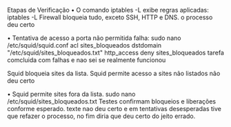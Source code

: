 Etapas de Verificação
• O comando iptables -L exibe regras aplicadas:
iptables -L
Firewall bloqueia tudo, exceto SSH, HTTP e DNS.
o processo deu certo

• Tentativa de acesso a porta não permitida falha:
sudo nano /etc/squid/squid.conf
acl sites_bloqueados dstdomain "/etc/squid/sites_bloqueados.txt"
http_access deny sites_bloqueados
tarefa comcluida com falhas e nao sei se realmente funcionou

Squid bloqueia sites da lista.
Squid permite acesso a sites não listados
não deu certo

• Squid permite sites fora da lista.
sudo nano /etc/squid/sites_bloqueados.txt
Testes confirmam bloqueios e liberações conforme esperado.
texte nao deu certo e em tentativas desesperadas tive que refazer o processo, no fim diria que deu certo do jeito errado.
